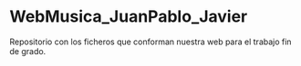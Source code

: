 # WebMusica_JuanPablo_Javier
Repositorio con los ficheros que conforman nuestra web para el trabajo fin de grado.
